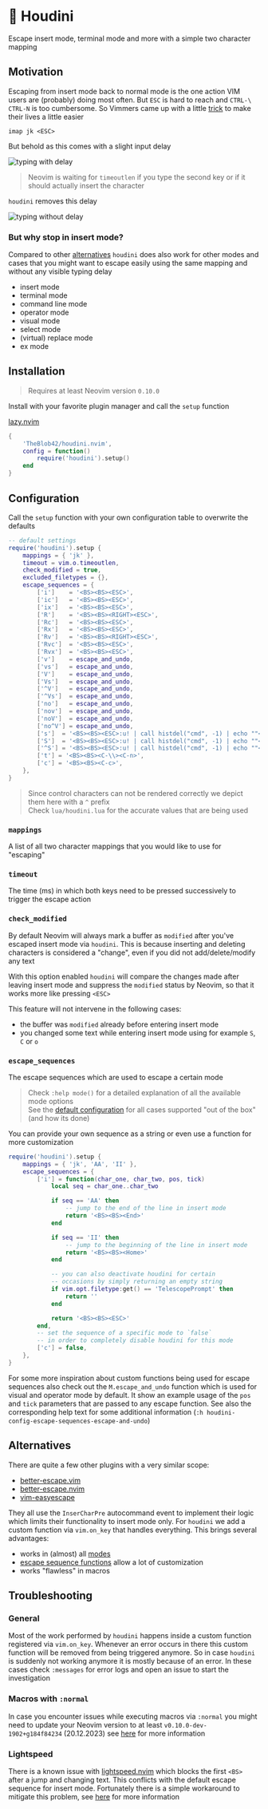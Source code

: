 # 🧙 Houdini

Escape insert mode, terminal mode and more with a simple two character mapping

## Motivation

Escaping from insert mode back to normal mode is the one action VIM users are (probably) doing most often. But `ESC` is hard to reach and `CTRL-\ CTRL-N` is too cumbersome. So Vimmers came up with a little [trick](https://vim.fandom.com/wiki/Avoid_the_escape_key#Mappings) to make their lives a little easier

```vimscript
imap jk <ESC>
```

But behold as this comes with a slight input delay

![typing with delay](./assets/with_delay.gif)

> Neovim is waiting for `timeoutlen` if you type the second key or if it should actually insert the character

`houdini` removes this delay

![typing without delay](./assets/without_delay.gif)

### But why stop in insert mode?

Compared to other [alternatives](#alternatives) `houdini` does also work for other modes and cases that you might want to escape easily using the same mapping and without any visible typing delay

- insert mode
- terminal mode
- command line mode
- operator mode
- visual mode
- select mode
- (virtual) replace mode
- ex mode

## Installation

> Requires at least Neovim version `0.10.0`

Install with your favorite plugin manager and call the `setup` function

[lazy.nvim](https://github.com/folke/lazy.nvim)
```lua
{
    'TheBlob42/houdini.nvim',
    config = function()
        require('houdini').setup()
    end
}
```

## Configuration

Call the `setup` function with your own configuration table to overwrite the defaults

```lua
-- default settings
require('houdini').setup {
    mappings = { 'jk' },
    timeout = vim.o.timeoutlen,
    check_modified = true,
    excluded_filetypes = {},
    escape_sequences = {
        ['i']    = '<BS><BS><ESC>',
        ['ic']   = '<BS><BS><ESC>',
        ['ix']   = '<BS><BS><ESC>',
        ['R']    = '<BS><BS><RIGHT><ESC>',
        ['Rc']   = '<BS><BS><ESC>',
        ['Rx']   = '<BS><BS><ESC>',
        ['Rv']   = '<BS><BS><RIGHT><ESC>',
        ['Rvc']  = '<BS><BS><ESC>',
        ['Rvx']  = '<BS><BS><ESC>',
        ['v']    = escape_and_undo,
        ['vs']   = escape_and_undo,
        ['V']    = escape_and_undo,
        ['Vs']   = escape_and_undo,
        ['^V']   = escape_and_undo,
        ['^Vs']  = escape_and_undo,
        ['no']   = escape_and_undo,
        ['nov']  = escape_and_undo,
        ['noV']  = escape_and_undo,
        ['no^V'] = escape_and_undo,
        ['s']  = '<BS><BS><ESC>:u! | call histdel("cmd", -1) | echo ""<CR>',
        ['S']  = '<BS><BS><ESC>:u! | call histdel("cmd", -1) | echo ""<CR>',
        ['^S'] = '<BS><BS><ESC>:u! | call histdel("cmd", -1) | echo ""<CR>',
        ['t'] = '<BS><BS><C-\\><C-n>',
        ['c'] = '<BS><BS><C-c>',
    },
}
```

> Since control characters can not be rendered correctly we depict them here with a `^` prefix  
> Check `lua/houdini.lua` for the accurate values that are being used

### `mappings`

A list of all two character mappings that you would like to use for "escaping"

### `timeout`

The time (ms) in which both keys need to be pressed successively to trigger the escape action

### `check_modified`

By default Neovim will always mark a buffer as `modified` after you've escaped insert mode via `houdini`. This is because inserting and deleting characters is considered a "change", even if you did not add/delete/modify any text

With this option enabled `houdini` will compare the changes made after leaving insert mode and suppress the `modified` status by Neovim, so that it works more like pressing `<ESC>`

This feature will not intervene in the following cases:

- the buffer was `modified` already before entering insert mode
- you changed some text while entering insert mode using for example `S`, `C` or `o`

### `escape_sequences`

The escape sequences which are used to escape a certain mode

> Check `:help mode()` for a detailed explanation of all the available mode options  
> See the [default configuration](#configuration) for all cases supported "out of the box" (and how its done)

You can provide your own sequence as a string or even use a function for more customization

```lua
require('houdini').setup {
    mappings = { 'jk', 'AA', 'II' },
    escape_sequences = {
        ['i'] = function(char_one, char_two, pos, tick)
            local seq = char_one..char_two

            if seq == 'AA' then
                -- jump to the end of the line in insert mode
                return '<BS><BS><End>'
            end

            if seq == 'II' then
                -- jump to the beginning of the line in insert mode
                return '<BS><BS><Home>'
            end

            -- you can also deactivate houdini for certain
            -- occasions by simply returning an empty string
            if vim.opt.filetype:get() == 'TelescopePrompt' then
                return ''
            end

            return '<BS><BS><ESC>'
        end,
        -- set the sequence of a specific mode to `false`
        -- in order to completely disable houdini for this mode
        ['c'] = false,
    },
}
```

For some more inspiration about custom functions being used for escape sequences also check out the `M.escape_and_undo` function which is used for visual and operator mode by default. It show an example usage of the `pos` and `tick` parameters that are passed to any escape function. See also the corresponding help text for some additional information (`:h houdini-config-escape-sequences-escape-and-undo`)

## Alternatives

There are quite a few other plugins with a very similar scope:

- [better-escape.vim](https://github.com/jdhao/better-escape.vim)
- [better-escape.nvim](https://github.com/max397574/better-escape.nvim)
- [vim-easyescape](https://github.com/zhou13/vim-easyescape)

They all use the `InserCharPre` autocommand event to implement their logic which limits their functionality to insert mode only. For `houdini` we add a custom function via `vim.on_key` that handles everything. This brings several advantages:

- works in (almost) all [modes](#but-why-stop-in-insert-mode%3F)
- [escape sequence functions](#escape-sequences) allow a lot of customization
- works "flawless" in macros

## Troubleshooting

### General

Most of the work performed by `houdini` happens inside a custom function registered via `vim.on_key`. Whenever an error occurs in there this custom function will be removed from being triggered anymore. So in case `houdini` is suddenly not working anymore it is mostly because of an error. In these cases check `:messages` for error logs and open an issue to start the investigation

### Macros with `:normal`

In case you encounter issues while executing macros via `:normal` you might need to update your Neovim version to at least `v0.10.0-dev-1902+g184f84234` (20.12.2023) see [here](https://github.com/TheBlob42/houdini.nvim/issues/7) for more information

### Lightspeed

There is a known issue with [lightspeed.nvim](https://github.com/ggandor/lightspeed.nvim) which blocks the first `<BS>` after a jump and changing text. This conflicts with the default escape sequence for insert mode. Fortunately there is a simple workaround to mitigate this problem, see [here](https://github.com/ggandor/lightspeed.nvim/issues/140) for more information
